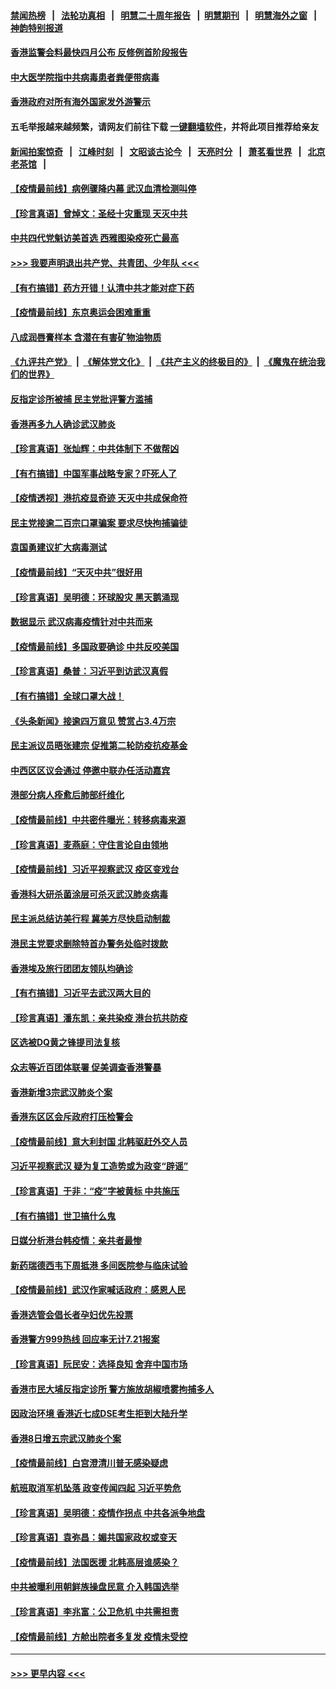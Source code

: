 #### [禁闻热榜](热点新闻.md?=0)  &nbsp;&nbsp;|&nbsp;&nbsp; [法轮功真相](https://github.com/gfw-breaker/truth/blob/master/README.md?=0) &nbsp;&nbsp;|&nbsp;&nbsp; [明慧二十周年报告](https://github.com/gfw-breaker/mh-reports/blob/master/README.md?=0) &nbsp;&nbsp;|&nbsp;&nbsp;[明慧期刊](https://github.com/gfw-breaker/mh-qikan) &nbsp;&nbsp;|&nbsp;&nbsp; [明慧海外之窗](https://github.com/gfw-breaker/mh-news/blob/master/README.md?=0) &nbsp;&nbsp;|&nbsp;&nbsp; [神韵特别报道](https://github.com/gfw-breaker/mh-news/blob/master/shenyun.md?=0)
#### [香港监警会料最快四月公布 反修例首阶段报告](../pages/nsc415/n11948497.md?t=03181202) 
#### [中大医学院指中共病毒患者粪便带病毒](../pages/nsc415/n11948470.md?t=03181202) 
#### [香港政府对所有海外国家发外游警示](../pages/nsc415/n11948436.md?t=03181202) 
#### 五毛举报越来越频繁，请网友们前往下载 [一键翻墙软件](https://github.com/gfw-breaker/ssr-accounts)，并将此项目推荐给亲友
#### [新闻拍案惊奇](https://github.com/gfw-breaker/banned-news/blob/master/pages/link4.md) &nbsp;&nbsp;|&nbsp;&nbsp; [江峰时刻](https://github.com/gfw-breaker/banned-news/blob/master/pages/link4.md) &nbsp;&nbsp;|&nbsp;&nbsp; [文昭谈古论今](https://github.com/gfw-breaker/banned-news/blob/master/pages/link4.md) &nbsp;&nbsp;|&nbsp;&nbsp; [天亮时分](https://github.com/gfw-breaker/banned-news/blob/master/pages/link4.md) &nbsp;&nbsp;|&nbsp;&nbsp; [萧茗看世界](https://github.com/gfw-breaker/banned-news/blob/master/pages/link4.md) &nbsp;&nbsp;|&nbsp;&nbsp; [北京老茶馆](https://github.com/gfw-breaker/banned-news/blob/master/pages/link4.md) &nbsp;&nbsp;|&nbsp;&nbsp; 
#### [【疫情最前线】病例骤降内幕 武汉血清检测叫停](../pages/nsc415/n11947859.md?t=03181202) 
#### [【珍言真语】曾焯文：圣经十灾重现 天灭中共](../pages/nsc415/n11947336.md?t=03181202) 
#### [中共四代党魁访美首选 西雅图染疫死亡最高](../pages/nsc415/n11947602.md?t=03181202) 
#### [>>> 我要声明退出共产党、共青团、少年队 <<<](https://github.com/begood0513/goodnews/blob/master/quit/letter.md) 
#### [【有冇搞错】药方开错！认清中共才能对症下药](../pages/nsc415/n11947665.md?t=03181202) 
#### [【疫情最前线】东京奥运会困难重重](../pages/nsc415/n11945183.md?t=03181202) 
#### [八成润唇膏样本 含潜在有害矿物油物质](../pages/nsc415/n11945662.md?t=03181202) 
#### [《九评共产党》](https://github.com/begood0513/9ping.md/blob/master/README.md) &nbsp;|&nbsp; [《解体党文化》](../../../../jtdwh.md/blob/master/README.md)  &nbsp;|&nbsp; [《共产主义的终极目的》](../../../../gczydzjmd.md/blob/master/README.md) &nbsp;|&nbsp; [《魔鬼在统治我们的世界》](../../../../mgztzwmdsj.md/blob/master/README.md) 
#### [反指定诊所被捕 民主党批评警方滥捕](../pages/nsc415/n11945600.md?t=03181202) 
#### [香港再多九人确诊武汉肺炎](../pages/nsc415/n11945566.md?t=03181202) 
#### [【珍言真语】张灿辉：中共体制下 不做帮凶](../pages/nsc415/n11944986.md?t=03181202) 
#### [【有冇搞错】中国军事战略专家？吓死人了](../pages/nsc415/n11944939.md?t=03181202) 
#### [【疫情透视】港抗疫显奇迹 天灭中共成保命符](../pages/nsc415/n11942593.md?t=03181202) 
#### [民主党接逾二百宗口罩骗案 要求尽快拘捕骗徒](../pages/nsc415/n11943027.md?t=03181202) 
#### [袁国勇建议扩大病毒测试](../pages/nsc415/n11942997.md?t=03181202) 
#### [【疫情最前线】“天灭中共”很好用](../pages/nsc415/n11942716.md?t=03181202) 
#### [【珍言真语】吴明德：环球股灾 黑天鹅涌现](../pages/nsc415/n11940772.md?t=03181202) 
#### [数据显示 武汉病毒疫情针对中共而来](../pages/nsc415/n11940697.md?t=03181202) 
#### [【疫情最前线】多国政要确诊 中共反咬美国](../pages/nsc415/n11938734.md?t=03181202) 
#### [【珍言真语】桑普：习近平到访武汉真假](../pages/nsc415/n11938896.md?t=03181202) 
#### [【有冇搞错】全球口罩大战！](../pages/nsc415/n11938472.md?t=03181202) 
#### [《头条新闻》接逾四万意见 赞赏占3.4万宗](../pages/nsc415/n11936898.md?t=03181202) 
#### [民主派议员晤张建宗 促推第二轮防疫抗疫基金](../pages/nsc415/n11936899.md?t=03181202) 
#### [中西区区议会通过 停邀中联办任活动嘉宾](../pages/nsc415/n11936888.md?t=03181202) 
#### [港部分病人痊愈后肺部纤维化](../pages/nsc415/n11936846.md?t=03181202) 
#### [【疫情最前线】中共密件曝光：转移病毒来源](../pages/nsc415/n11936342.md?t=03181202) 
#### [【珍言真语】麦燕庭：守住言论自由领地](../pages/nsc415/n11936215.md?t=03181202) 
#### [【疫情最前线】习近平视察武汉 疫区变戏台](../pages/nsc415/n11933377.md?t=03181202) 
#### [香港科大研杀菌涂层可杀灭武汉肺炎病毒](../pages/nsc415/n11933772.md?t=03181202) 
#### [民主派总结访美行程 冀美方尽快启动制裁](../pages/nsc415/n11933743.md?t=03181202) 
#### [港民主党要求删除特首办警务处临时拨款](../pages/nsc415/n11933730.md?t=03181202) 
#### [香港埃及旅行团团友领队均确诊](../pages/nsc415/n11933697.md?t=03181202) 
#### [【有冇搞错】习近平去武汉两大目的](../pages/nsc415/n11933210.md?t=03181202) 
#### [【珍言真语】潘东凯：亲共染疫 港台抗共防疫](../pages/nsc415/n11933162.md?t=03181202) 
#### [区选被DQ黄之锋提司法复核](../pages/nsc415/n11931195.md?t=03181202) 
#### [众志等近百团体联署 促美调查香港警暴](../pages/nsc415/n11931152.md?t=03181202) 
#### [香港新增3宗武汉肺炎个案](../pages/nsc415/n11931136.md?t=03181202) 
#### [香港东区区会斥政府打压检警会](../pages/nsc415/n11931086.md?t=03181202) 
#### [【疫情最前线】意大利封国 北韩驱赶外交人员](../pages/nsc415/n11930660.md?t=03181202) 
#### [习近平视察武汉 疑为复工造势或为政变“辟谣”](../pages/nsc415/n11930847.md?t=03181202) 
#### [【珍言真语】于非：“疫”字被黄标 中共施压](../pages/nsc415/n11930410.md?t=03181202) 
#### [【有冇搞错】世卫搞什么鬼](../pages/nsc415/n11930475.md?t=03181202) 
#### [日媒分析港台韩疫情：亲共者最惨](../pages/nsc415/n11928776.md?t=03181202) 
#### [新药瑞德西韦下周抵港 多间医院参与临床试验](../pages/nsc415/n11928462.md?t=03181202) 
#### [【疫情最前线】武汉作家喊话政府：感恩人民](../pages/nsc415/n11927940.md?t=03181202) 
#### [香港选管会倡长者孕妇优先投票](../pages/nsc415/n11928449.md?t=03181202) 
#### [香港警方999热线 回应率无计7.21报案](../pages/nsc415/n11928448.md?t=03181202) 
#### [【珍言真语】阮民安：选择良知 舍弃中国市场](../pages/nsc415/n11927705.md?t=03181202) 
#### [香港市民大埔反指定诊所 警方施放胡椒喷雾拘捕多人](../pages/nsc415/n11925774.md?t=03181202) 
#### [因政治环境 香港近七成DSE考生拒到大陆升学](../pages/nsc415/n11925759.md?t=03181202) 
#### [香港8日增五宗武汉肺炎个案](../pages/nsc415/n11925736.md?t=03181202) 
#### [【疫情最前线】白宫澄清川普无感染疑虑](../pages/nsc415/n11925567.md?t=03181202) 
#### [航班取消军机坠落 政变传闻四起 习近平势危](../pages/nsc415/n11925467.md?t=03181202) 
#### [【珍言真语】吴明德：疫情作拐点 中共各派争地盘](../pages/nsc415/n11925299.md?t=03181202) 
#### [【珍言真语】袁弥昌：媚共国家政权或变天](../pages/nsc415/n11923199.md?t=03181202) 
#### [【疫情最前线】法国医援 北韩高层谁感染？](../pages/nsc415/n11920850.md?t=03181202) 
#### [中共被曝利用朝鲜族操盘民意 介入韩国选举](../pages/nsc415/n11921006.md?t=03181202) 
#### [【珍言真语】李兆富：公卫危机 中共需担责](../pages/nsc415/n11920422.md?t=03181202) 
#### [【疫情最前线】方舱出院者多复发 疫情未受控](../pages/nsc415/n11918637.md?t=03181202) 

----
#### [ >>> 更早内容 <<< ](../indexes/nsc415-earlier.md)
